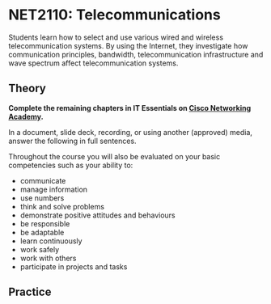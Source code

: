 # NET2110: Telecommunications

Students learn how to select and use various wired and wireless telecommunication systems. By using the Internet, they investigate how communication principles, bandwidth, telecommunication infrastructure and wave spectrum affect telecommunication systems.

## Theory

**Complete the remaining chapters in IT Essentials on [Cisco Networking Academy](https://netacad.com).**

In a document, slide deck, recording, or using another (approved) media, answer the following in full sentences.



Throughout the course you will also be evaluated on your basic competencies such as your ability to:

* communicate
* manage information
* use numbers
* think and solve problems
* demonstrate positive attitudes and behaviours
* be responsible
* be adaptable
* learn continuously
* work safely
* work with others
* participate in projects and tasks

## Practice


